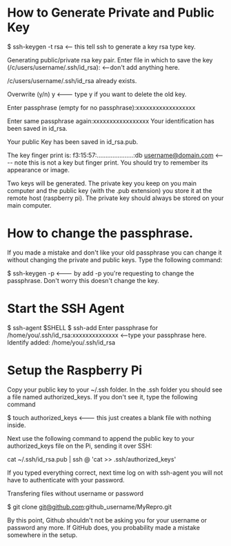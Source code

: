How to Generate Private and Public Key
=======================================
$ ssh-keygen -t rsa       <-- this tell ssh to generate a key rsa type key. 

Generating public/private rsa key pair.
Enter file in which to save the key (/c/users/username/.ssh/id_rsa): <--don't add anything here.

/c/users/username/.ssh/id_rsa already exists.

Overwrite (y/n) y  <--- type y if you want to delete the old key.

Enter passphrase (empty for no passphrase):xxxxxxxxxxxxxxxxxx


Enter same passphrase again:xxxxxxxxxxxxxxxxx
Your identification has been saved in id_rsa.

Your public Key has been saved in id_rsa.pub.

The key finger print is:
f3:15:57:.....................:db username@domain.com  <---- note this is not a key but finger print. You should try to remember its appearance or image.

Two keys will be generated. The private key you keep on you main computer and the public key (with the .pub extension) you store it at the remote host (raspberry pi). The private key should always be stored on your main computer.

How to change the passphrase.
==============================
If you made a mistake and don't like your old passphrase you can change it without changing the private and public keys. Type the following command:

$ ssh-keygen -p  <--- by add -p you're requesting to change the passphrase. Don't worry this doesn't change the key.

Start the SSH Agent
===================
$ ssh-agent $SHELL
$ ssh-add
Enter passphrase for /home/you/.ssh/id_rsa:xxxxxxxxxxxxxx     <--type your passphrase here.
Identify added: /home/you/.ssh/id_rsa

Setup the Raspberry Pi
==================
Copy your public key to your ~/.ssh folder. In the .ssh folder you should see a file named authorized_keys. If you don't see it, type the following command

$ touch authorized_keys   <--- this just creates a blank file with nothing inside.

Next use the following command to append the public key to your authorized_keys file on the Pi, sending it over SSH:

cat ~/.ssh/id_rsa.pub | ssh <USERNAME>@<IP-ADDRESS> 'cat >> .ssh/authorized_keys'

If you typed everything correct, next time log on with ssh-agent you will not have to authenticate with your password.

Transfering files without username or password

$ git clone git@github.com:github_username/MyRepro.git

By this point, Github shouldn't not be asking you for your username or password any more. If GitHub does, you probability made a mistake somewhere in the setup.

